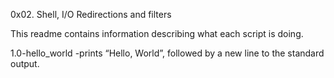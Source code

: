 0x02. Shell, I/O Redirections and filters

This readme contains information describing what each script is doing.


1.0-hello_world -prints “Hello, World”, followed by a new line to the standard output.